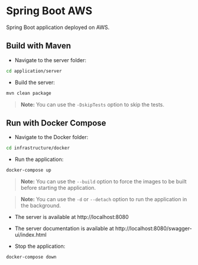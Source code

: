 # Spring Boot AWS

Spring Boot application deployed on AWS.

## Build with Maven

- Navigate to the server folder:
```bash
cd application/server
```

- Build the server:
```bash
mvn clean package
```

> **Note:**
> You can use the `-DskipTests` option to skip the tests.

## Run with Docker Compose

- Navigate to the Docker folder:
```bash
cd infrastructure/docker
```

- Run the application:
```bash
docker-compose up
```

> **Note:**
> You can use the `--build` option to force the images to be built before starting the application.

> **Note:**
> You can use the `-d` or `--detach` option to run the application in the background.

- The server is available at http://localhost:8080
- The server documentation is available at http://localhost:8080/swagger-ui/index.html

- Stop the application:
```bash
docker-compose down
```
